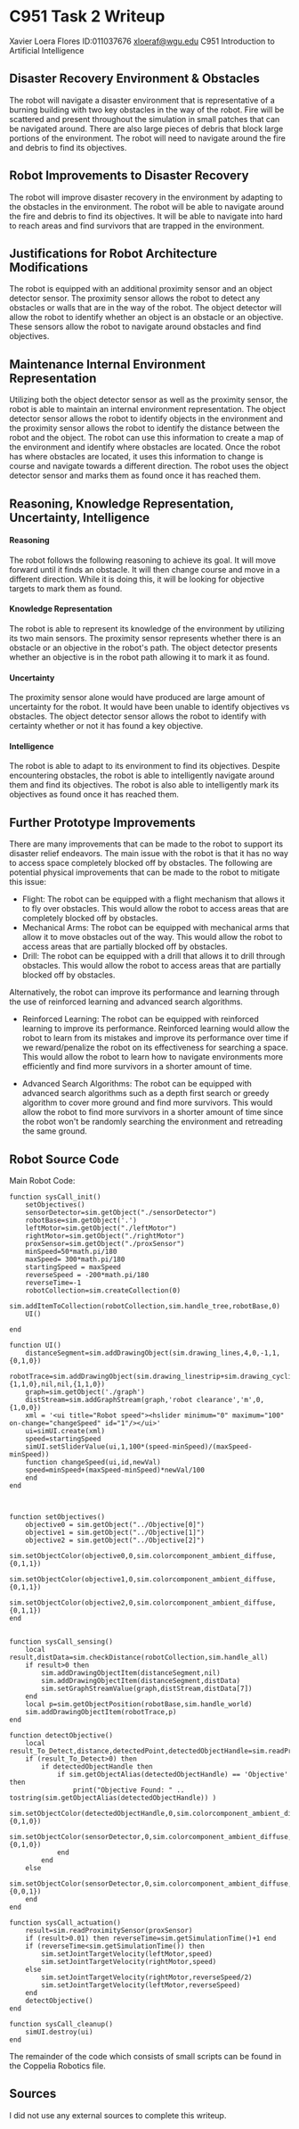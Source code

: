 # C951 Task 2 Writeup

Xavier Loera Flores
ID:011037676
xloeraf@wgu.edu
C951 Introduction to Artificial Intelligence

## Disaster Recovery Environment & Obstacles

The robot will navigate a disaster environment that is representative of a burning building with two key obstacles in the way of the robot. Fire will be scattered and present throughout the simulation in small patches that can be navigated around. There are also large pieces of debris that block large portions of the environment. The robot will need to navigate around the fire and debris to find its objectives.

## Robot Improvements to Disaster Recovery

The robot will improve disaster recovery in the environment by adapting to the obstacles in the environment. The robot will be able to navigate around the fire and debris to find its objectives. It will be able to navigate into hard to reach areas and find survivors that are trapped in the environment.

## Justifications for Robot Architecture Modifications

The robot is equipped with an additional proximity sensor and an object detector sensor. The proximity sensor allows the robot to detect any obstacles or walls that are in the way of the robot. The object detector will allow the robot to identify whether an object is an obstacle or an objective. These sensors allow the robot to navigate around obstacles and find objectives.

## Maintenance Internal Environment Representation

Utilizing both the object detector sensor as well as the proximity sensor, the robot is able to maintain an internal environment representation. The object detector sensor allows the robot to identify objects in the environment and the proximity sensor allows the robot to identify the distance between the robot and the object. The robot can use this information to create a map of the environment and identify where obstacles are located. Once the robot has where obstacles are located, it uses this information to change is course and navigate towards a different direction. The robot uses the object detector sensor and marks them as found once it has reached them.

## Reasoning, Knowledge Representation, Uncertainty, Intelligence

#### Reasoning

The robot follows the following reasoning to achieve its goal. It will move forward until it finds an obstacle. It will then change course and move in a different direction. While it is doing this, it will be looking for objective targets to mark them as found.

#### Knowledge Representation

The robot is able to represent its knowledge of the environment by utilizing its two main sensors. The proximity sensor represents whether there is an obstacle or an objective in the robot's path. The object detector presents whether an objective is in the robot path allowing it to mark it as found.

#### Uncertainty

The proximity sensor alone would have produced are large amount of uncertainty for the robot. It would have been unable to identify objectives vs obstacles. The object detector sensor allows the robot to identify with certainty whether or not it has found a key objective.

#### Intelligence

The robot is able to adapt to its environment to find its objectives. Despite encountering obstacles, the robot is able to intelligently navigate around them and find its objectives. The robot is also able to intelligently mark its objectives as found once it has reached them.

## Further Prototype Improvements

There are many improvements that can be made to the robot to support its disaster relief endeavors. The main issue with the robot is that it has no way to access space completely blocked off by obstacles.
The following are potential physical improvements that can be made to the robot to mitigate this issue:

- Flight: The robot can be equipped with a flight mechanism that allows it to fly over obstacles. This would allow the robot to access areas that are completely blocked off by obstacles.
- Mechanical Arms: The robot can be equipped with mechanical arms that allow it to move obstacles out of the way. This would allow the robot to access areas that are partially blocked off by obstacles.
- Drill: The robot can be equipped with a drill that allows it to drill through obstacles. This would allow the robot to access areas that are partially blocked off by obstacles.

Alternatively, the robot can improve its performance and learning through the use of reinforced learning and advanced search algorithms.

- Reinforced Learning: The robot can be equipped with reinforced learning to improve its performance. Reinforced learning would allow the robot to learn from its mistakes and improve its performance over time if we reward/penalize the robot on its effectiveness for searching a space. This would allow the robot to learn how to navigate environments more efficiently and find more survivors in a shorter amount of time.

- Advanced Search Algorithms: The robot can be equipped with advanced search algorithms such as a depth first search or greedy algorithm to cover more ground and find more survivors. This would allow the robot to find more survivors in a shorter amount of time since the robot won't be randomly searching the environment and retreading the same ground.

## Robot Source Code

Main Robot Code:

```
function sysCall_init()
    setObjectives()
    sensorDetector=sim.getObject("./sensorDetector")
    robotBase=sim.getObject('.')
    leftMotor=sim.getObject("./leftMotor")
    rightMotor=sim.getObject("./rightMotor")
    proxSensor=sim.getObject("./proxSensor")
    minSpeed=50*math.pi/180
    maxSpeed= 300*math.pi/180
    startingSpeed = maxSpeed
    reverseSpeed = -200*math.pi/180
    reverseTime=-1
    robotCollection=sim.createCollection(0)
    sim.addItemToCollection(robotCollection,sim.handle_tree,robotBase,0)
    UI()

end

function UI()
    distanceSegment=sim.addDrawingObject(sim.drawing_lines,4,0,-1,1,{0,1,0})
    robotTrace=sim.addDrawingObject(sim.drawing_linestrip+sim.drawing_cyclic,2,0,-1,200,{1,1,0},nil,nil,{1,1,0})
    graph=sim.getObject('./graph')
    distStream=sim.addGraphStream(graph,'robot clearance','m',0,{1,0,0})
    xml = '<ui title="Robot speed"><hslider minimum="0" maximum="100" on-change="changeSpeed" id="1"/></ui>'
    ui=simUI.create(xml)
    speed=startingSpeed
    simUI.setSliderValue(ui,1,100*(speed-minSpeed)/(maxSpeed-minSpeed))
    function changeSpeed(ui,id,newVal)
    speed=minSpeed+(maxSpeed-minSpeed)*newVal/100
    end
end



function setObjectives()
    objective0 = sim.getObject("../Objective[0]")
    objective1 = sim.getObject("../Objective[1]")
    objective2 = sim.getObject("../Objective[2]")
    sim.setObjectColor(objective0,0,sim.colorcomponent_ambient_diffuse,{0,1,1})
    sim.setObjectColor(objective1,0,sim.colorcomponent_ambient_diffuse,{0,1,1})
    sim.setObjectColor(objective2,0,sim.colorcomponent_ambient_diffuse,{0,1,1})
end


function sysCall_sensing()
    local result,distData=sim.checkDistance(robotCollection,sim.handle_all)
    if result>0 then
        sim.addDrawingObjectItem(distanceSegment,nil)
        sim.addDrawingObjectItem(distanceSegment,distData)
        sim.setGraphStreamValue(graph,distStream,distData[7])
    end
    local p=sim.getObjectPosition(robotBase,sim.handle_world)
    sim.addDrawingObjectItem(robotTrace,p)
end

function detectObjective()
    local result_To_Detect,distance,detectedPoint,detectedObjectHandle=sim.readProximitySensor(sensorDetector)
    if (result_To_Detect>0) then
        if detectedObjectHandle then
            if sim.getObjectAlias(detectedObjectHandle) == 'Objective' then
                print("Objective Found: " .. tostring(sim.getObjectAlias(detectedObjectHandle)) )
                sim.setObjectColor(detectedObjectHandle,0,sim.colorcomponent_ambient_diffuse,{0,1,0})
                sim.setObjectColor(sensorDetector,0,sim.colorcomponent_ambient_diffuse,{0,1,0})
            end
        end
    else
        sim.setObjectColor(sensorDetector,0,sim.colorcomponent_ambient_diffuse,{0,0,1})
    end
end

function sysCall_actuation()
    result=sim.readProximitySensor(proxSensor)
    if (result>0.01) then reverseTime=sim.getSimulationTime()+1 end
    if (reverseTime<sim.getSimulationTime()) then
        sim.setJointTargetVelocity(leftMotor,speed)
        sim.setJointTargetVelocity(rightMotor,speed)
    else
        sim.setJointTargetVelocity(rightMotor,reverseSpeed/2)
        sim.setJointTargetVelocity(leftMotor,reverseSpeed)
    end
    detectObjective()
end

function sysCall_cleanup()
    simUI.destroy(ui)
end
```

The remainder of the code which consists of small scripts can be found in the Coppelia Robotics file.

## Sources

I did not use any external sources to complete this writeup.

